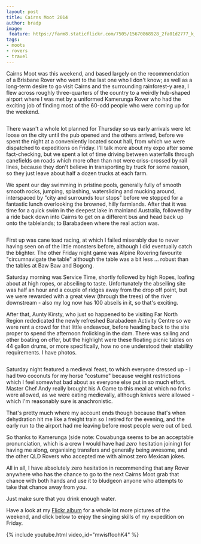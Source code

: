 ```yaml
---
layout: post
title: Cairns Moot 2014
author: bradp
image:
 feature: https://farm8.staticflickr.com/7505/15670868928_2fa01d2777_k_d.jpg
tags:
- moots
- rovers
- travel
---
```


Cairns Moot was this weekend, and based largely on the recommendation of a Brisbane Rover who went to the last one who I don't know; as well as a long-term desire to go visit Cairns and the surrounding rainforest-y area, I flew across roughly three-quarters of the country to a weirdly hub-shaped airport where I was met by a uniformed Kamerunga Rover who had the exciting job of finding most of the 60-odd people who were coming up for the weekend.

<!--more-->
  <a href="https://www.flickr.com/photos/ubersejanus/15858411075/in/set-72157649013570489" target="_blank">
  <img src="https://farm8.staticflickr.com/7568/15858411075_76a3288da9_z_d.jpg" alt="" /></a>

There wasn't a whole lot planned for Thursday so us early arrivals were let loose on the city until the pub opened and the others arrived, before we spent the night at a conveniently located scout hall, from which we were dispatched to expeditions on Friday. I'll talk more about my expo after some fact-checking, but we spent a lot of time driving between waterfalls through canefields on roads which more often than not were criss-crossed by rail lines, because they don't believe in transporting by truck for some reason, so they just leave about half a dozen trucks at each farm.

We spent our day swimming in pristine pools, generally fully of smooth smooth rocks, jumping, splashing, watersliding and mucking around, interspaced by "city and surrounds tour stops" before we stopped for a fantastic lunch overlooking the browned, hilly farmlands. After that it was time for a quick swim in the deepest lake in mainland Australia, followed by a ride back down into Cairns to get on a different bus and head back up onto the tablelands; to Barabadeen where the real action was.

  <a href="https://www.flickr.com/photos/ubersejanus/15671150768/in/set-72157649013570489" target="_blank">
  <img src="https://farm8.staticflickr.com/7559/15671150768_bd6f5c02bc_z_d.jpg" alt="" /></a>

First up was cane toad racing, at which I failed miserably due to never having seen on of the little monsters before, although I did eventually catch the blighter. The other Friday night game was Alpine Rovering favourite "circumnavigate the table" although the table was a bit less ... robust than the tables at Baw Baw and Bogong.

Saturday morning was Service Time, shortly followed by high Ropes, loafing about at high ropes, or abseiling to taste. Unfortunately the abseiling site was half an hour and a couple of ridges away from the drop off point, but we were rewarded with a great view (through the trees) of the river downstream - also my log now has 100 abseils in it, so that's exciting.

After that, Aunty Kirsty, who just so happened to be visiting Far North Region rededicated the newly refreshed Barabadeen Activity Centre so we were rent a crowd for that little endeavour, before heading back to the site proper to spend the afternoon frolicking in the dam. There was sailing and other boating on offer, but the highlight were these floating picnic tables on 44 gallon drums, or more specifically, how no one understood their stability requirements. I have photos.

  <a href="https://www.flickr.com/photos/ubersejanus/15858655165/in/set-72157649013570489" target="_blank">
  <img src="https://farm8.staticflickr.com/7515/15858655165_248ab72342_z_d.jpg" alt="" /></a>

Saturday night featured a medieval feast, to which everyone dressed up - I had two coconuts for my horse "costume" because weight restrictions which I feel somewhat bad about as everyone else put in so much effort. Master Chef Andy really brought his A Game to this meal at which no forks were allowed, as we were eating medievally, although knives were allowed - which I'm reasonably sure is anachronistic.

That's pretty much where my account ends though because that's when dehydration hit me like a freight train so I retired for the evening, and the early run to the airport had me leaving before most people were out of bed.

So thanks to Kamerunga (side note: Cowabunga seems to be an acceptable pronunciation, which is a crew I would have had <em>zero</em> hesitation joining) for having me along, organising transfers and generally being awesome, and the other QLD Rovers who accepted me with almost zero Mexican jokes.

All in all, I have absolutely zero hesitation in recommending that any Rover anywhere who has the chance to go to the next Cairns Moot grab that chance with both hands and use it to bludgeon anyone who attempts to take that chance away from you.

Just make sure that you drink enough water.

Have a look at my [Flickr album](https://www.flickr.com/photos/ubersejanus/albums/72157649013570489) for a whole lot more pictures of the weekend, and click below to enjoy the singing skills of my expedition on Friday.

{% include youtube.html video_id="mwisffoohK4" %}